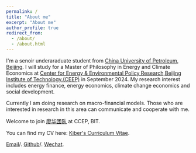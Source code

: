 ```yaml
---
permalink: /
title: "About me"
excerpt: "About me"
author_profile: true
redirect_from: 
  - /about/
  - /about.html
---
```


I'm a senoir underaraduate student from [China University of Petroleum, Beijing](https://cup.edu.cn/). I will study for a Master of Philosophy in Energy and Climate Economics at [Center for Energy & Environmental Policy Research,Beijing Institute of Technology.(CEEP)](https://ceep.bit.edu.cn/) in September 2024.
My research interest includes energy finance, energy economics, climate change economics and social development.

Currently I am doing research on macro-financial models. Those who are interested in research in this area can communicate and cooperate with me.

Welcome to join [廖华团队](https://ceep.bit.edu.cn/yjtd/qzxz/b34300.htm) at CCEP, BIT.

You can find my CV here: [Kiber's Curriculum Vitae](../assets/Curriculum_Vitae.pdf).

[Email](mailto:2020011968@student.cup.edu.cn)/. 
[Github](https://github.com/Kiberji)/. 
[Wechat](../images/wechat1.png). 
